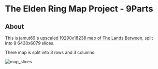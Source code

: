 # The Elden Ring Map Project - 9Parts

## About

This is jamut69's [upscaled 19290x18238 map of The Lands Between](https://www.nexusmods.com/eldenring/mods/237), split into 9 6430x6079 slices.

There map is split into 3 rows and 3 columns:

![map_slices](./The-Lands-Between-812x768-slice-view.jpg)

